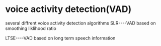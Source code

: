 # voice activity detection(VAD)

several diffrent voice activity detection algorithms
SLR----VAD based on smoothing liklihood ratio 

LTSE----VAD based on long term speech information
